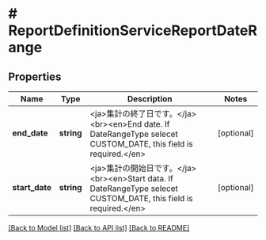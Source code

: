 # # ReportDefinitionServiceReportDateRange

## Properties

Name | Type | Description | Notes
------------ | ------------- | ------------- | -------------
**end_date** | **string** | &lt;ja&gt;集計の終了日です。&lt;/ja&gt;&lt;br&gt;&lt;en&gt;End date. If DateRangeType selecet CUSTOM_DATE, this field is required.&lt;/en&gt; | [optional] 
**start_date** | **string** | &lt;ja&gt;集計の開始日です。&lt;/ja&gt;&lt;br&gt;&lt;en&gt;Start data. If DateRangeType selecet CUSTOM_DATE, this field is required.&lt;/en&gt; | [optional] 

[[Back to Model list]](../../README.md#documentation-for-models) [[Back to API list]](../../README.md#documentation-for-api-endpoints) [[Back to README]](../../README.md)


